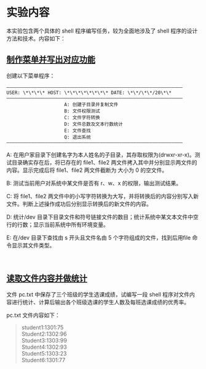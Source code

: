 # 实验内容

本实验包含两个具体的 shell 程序编写任务，较为全面地涉及了 shell 程序的设计方法和技术。内容如下：

## [制作菜单并写出对应功能](./menu.sh)

创建以下菜单程序：

```
————————————————————————————————————————————————————————————————
USER: \*\*\*\* HOST: \*\*\*\*\*\*\*\* DATE: \*\*/\*\*/20\*\*
————————————————————————————————————————————————————————————————
                     A: 创建子目录并复制文件
                     B: 文件权限测试
                     C: 文件字符转换
                     D: 文件总数及文本行数统计
                     E: 文件查找
                     Q: 退出系统
————————————————————————————————————————————————————————————————
```

A: 在用户家目录下创建名字为本人姓名的子目录，其存取权限为(drwxr-xr-x)。测试目录确实存在后，将已存在的 file1、file2 两文件拷入其中并分别显示两文件的内容。显示完成后将 file1、file2 两文件截断为
大小为 0 的空文件。

B: 测试当前用户对系统中某文件是否有 r、w、x 的权限，输出测试结果。

C: 将 file1、file2 两文件中的小写字符转换为大写，并将转换后的内容分别写入新文件。判断上述操作成功后分别显示转换后的新文件的内容。

D: 统计/dev 目录下目录文件和符号链接文件的数目；统计系统中某文本文件中空行的行数；显示当前系统中所有环境变量。

E: 在/dev 目录下查找由 s 开头且文件名由 5 个字符组成的文件，找到后用file 命令显示其文件类型。

<br/>

## [读取文件内容并做统计](./do-statistic.sh)

文件 pc.txt 中保存了三个班级的学生选课成绩，试编写一段 shell 程序对文件内容进行统计、计算后输出各个班级选课的学生人数及每班选课成绩的优秀率。

pc.txt 文件内容如下：

> student1:1301:75    
> Student2:1302:96    
> Student3:1303:99    
> Student4:1302:93    
> Student5:1303:23    
> Student6:1301:77    
